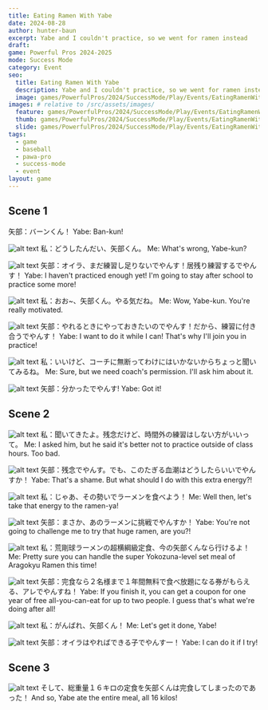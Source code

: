 ```yaml
---
title: Eating Ramen With Yabe
date: 2024-08-28
author: hunter-baun
excerpt: Yabe and I couldn't practice, so we went for ramen instead
draft: 
game: Powerful Pros 2024-2025
mode: Success Mode
category: Event
seo:
  title: Eating Ramen With Yabe
  description: Yabe and I couldn't practice, so we went for ramen instead
  image: games/PowerfulPros/2024/SuccessMode/Play/Events/EatingRamenWithYabe/15.png
images: # relative to /src/assets/images/
  feature: games/PowerfulPros/2024/SuccessMode/Play/Events/EatingRamenWithYabe/15.png
  thumb: games/PowerfulPros/2024/SuccessMode/Play/Events/EatingRamenWithYabe/15.png
  slide: games/PowerfulPros/2024/SuccessMode/Play/Events/EatingRamenWithYabe/15.png
tags:
  - game
  - baseball
  - pawa-pro
  - success-mode
  - event
layout: game
---
```


## Scene 1

矢部：バーンくん！
Yabe: Ban-kun!

![alt text](/assets/images/games/PowerfulPros/2024/SuccessMode/Play/Events/EatingRamenWithYabe/1.png)
私：どうしたんだい、矢部くん。
Me: What's wrong, Yabe-kun?

![alt text](/assets/images/games/PowerfulPros/2024/SuccessMode/Play/Events/EatingRamenWithYabe/2.png)
矢部：オイラ、まだ練習し足りないでやんす！居残り練習するでやんす！
Yabe: I haven't practiced enough yet! I'm going to stay after school to practice some more!

![alt text](/assets/images/games/PowerfulPros/2024/SuccessMode/Play/Events/EatingRamenWithYabe/3.png)
私：おお~、矢部くん。やる気だね。
Me: Wow, Yabe-kun. You're really motivated.

![alt text](/assets/images/games/PowerfulPros/2024/SuccessMode/Play/Events/EatingRamenWithYabe/4.png)
矢部：やれるときにやっておきたいのでやんす！だから、練習に付き合うでやんす！
Yabe: I want to do it while I can! That's why I'll join you in practice!

![alt text](/assets/images/games/PowerfulPros/2024/SuccessMode/Play/Events/EatingRamenWithYabe/5.png)
私：いいけど、コーチに無断ってわけにはいかないからちょっと聞いてみるね。
Me: Sure, but we need coach's permission. I'll ask him about it.

![alt text](/assets/images/games/PowerfulPros/2024/SuccessMode/Play/Events/EatingRamenWithYabe/6.png)
矢部：分かったでやんす!
Yabe: Got it!

## Scene 2

![alt text](/assets/images/games/PowerfulPros/2024/SuccessMode/Play/Events/EatingRamenWithYabe/7.png)
私：聞いてきたよ。残念だけど、時間外の練習はしない方がいいって。
Me: I asked him, but he said it's better not to practice outside of class hours. Too bad.

![alt text](/assets/images/games/PowerfulPros/2024/SuccessMode/Play/Events/EatingRamenWithYabe/8.png)
矢部：残念でやんす。でも、このたぎる血潮はどうしたらいいでやんすか！
Yabe: That's a shame. But what should I do with this extra energy?!

![alt text](/assets/images/games/PowerfulPros/2024/SuccessMode/Play/Events/EatingRamenWithYabe/9.png)
私：じゃあ、その勢いでラーメンを食べよう！
Me: Well then, let's take that energy to the ramen-ya!

![alt text](/assets/images/games/PowerfulPros/2024/SuccessMode/Play/Events/EatingRamenWithYabe/10.png)
矢部：まさか、あのラーメンに挑戦でやんすか！
Yabe: You're not going to challenge me to try that huge ramen, are you?!

![alt text](/assets/images/games/PowerfulPros/2024/SuccessMode/Play/Events/EatingRamenWithYabe/11.png)
私：荒剛球ラーメンの超横綱級定食、今の矢部くんなら行けるよ！
Me: Pretty sure you can handle the super Yokozuna-level set meal of Aragokyu Ramen this time!

![alt text](/assets/images/games/PowerfulPros/2024/SuccessMode/Play/Events/EatingRamenWithYabe/12.png)
矢部：完食なら２名様まで１年間無料で食べ放題になる券がもらえる、アレでやんすね！
Yabe: If you finish it, you can get a coupon for one year of free all-you-can-eat for up to two people. I guess that's what we're doing after all!

![alt text](/assets/images/games/PowerfulPros/2024/SuccessMode/Play/Events/EatingRamenWithYabe/13.png)
私：がんばれ、矢部くん！
Me: Let's get it done, Yabe!

![alt text](/assets/images/games/PowerfulPros/2024/SuccessMode/Play/Events/EatingRamenWithYabe/14.png)
矢部：オイラはやればできる子でやんす一！
Yabe: I can do it if I try!

## Scene 3

![alt text](/assets/images/games/PowerfulPros/2024/SuccessMode/Play/Events/EatingRamenWithYabe/15.png)
そして、総重量１６キロの定食を矢部くんは完食してしまったのであった！
And so, Yabe ate the entire meal, all 16 kilos!
